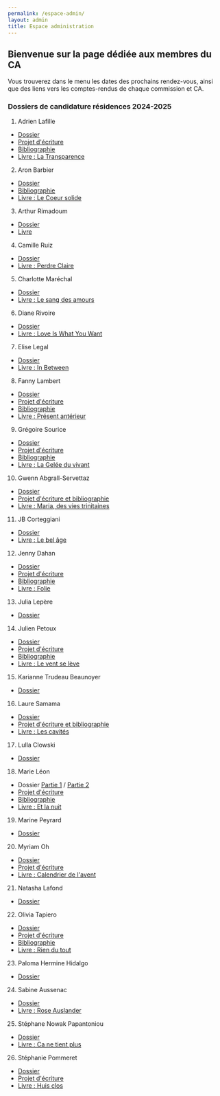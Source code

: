```yaml
---
permalink: /espace-admin/
layout: admin
title: Espace administration
---
```

## Bienvenue sur la page dédiée aux membres du CA

Vous trouverez dans le menu les dates des prochains rendez-vous, ainsi que des liens vers les comptes-rendus de chaque commission et CA.

### Dossiers de candidature résidences 2024-2025

1. Adrien Lafille

* [Dossier](<https://maiporennes.fr/docs/2023_Candidatures/Adrien Lafille/dossier Lafille - Maison de la poésie de Rennes.pdf>)
* [Projet d'écriture](<https://maiporennes.fr/docs/2023_Candidatures/Adrien Lafille/projet d'écriture Lafille - Maison de la poésie de Rennes.pdf>)
* [Bibliographie](https://maiporennes.fr/docs/2023_Candidatures/Adrien%20Lafille/bilbiographie%20Lafille%20-%20Maison%20de%20la%20po%C3%A9sie%20de%20Rennes.pdf)
* [Livre : La Transparence](<https://maiporennes.fr/docs/2023_Candidatures/Adrien Lafille/la-transparence_version définitive.pdf>)

2. Aron Barbier

* [Dossier](<https://maiporennes.fr/docs/2023_Candidatures/Aron Barbier/Candidature_Aron_Barbier.pdf>)
* [Bibliographie](<https://maiporennes.fr/docs/2023_Candidatures/Aron Barbier/Bibliographie Aron Barbier.pdf>)
* [Livre : Le Coeur solide](<https://maiporennes.fr/docs/2023_Candidatures/Aron Barbier/Le_Coeur_solide.pdf>)

3. Arthur Rimadoum

* [Dossier](<https://maiporennes.fr/docs/2023_Candidatures/Arthur Rimadoum/DEMANDE DE RESIDENCE D'ECRITURE.pdf>)
* [Livre](<https://maiporennes.fr/docs/2023_Candidatures/Arthur Rimadoum/Roman.pdf>)

4. Camille Ruiz

* [Dossier](<../docs/2023_Candidatures/Camille Ruiz/Candidature Maison Poésie Rennes - Camille Ruiz.pdf>)
* [Livre : Perdre Claire](<https://maiporennes.fr/docs/2023_Candidatures/Camille Ruiz/Camille Ruiz - Perdre Claire (pdf).pdf>)

5. Charlotte Maréchal

* [Dossier](<../docs/2023_Candidatures/Charlotte Maréchal/candidature CM.pdf>)
* [Livre : Le sang des amours](<../docs/2023_Candidatures/Charlotte Maréchal/Le sang des amours.pdf>)

6. Diane Rivoire

* [Dossier](<../docs/2023_Candidatures/Diane Rivoire/- Maison de la Poésie - Diane Rivoire -.pdf>)
* [Livre : Love Is What You Want](<../docs/2023_Candidatures/Diane Rivoire/Love Is What You Want - Diane Rivoire.pdf>)

7. Elise Legal

* [Dossier](<../docs/2023_Candidatures/Elise Legal/Elise_Legal_Maison_poesie_Rennes.pdf>)
* [Livre : In Between](<../docs/2023_Candidatures/Elise Legal/MMPLH_INBETWEEN_manuscrit.pdf>)

8. Fanny Lambert

* [Dossier](<../docs/2023_Candidatures/Fanny Lambert/Residence-ecriture-MPRennes-F. Lambert.23.pdf>)
* [Projet d'écriture](<../docs/2023_Candidatures/Fanny Lambert/Presentation-projet-ecriture-FLambert.pdf>)
* [Bibliographie](<../docs/2023_Candidatures/Fanny Lambert/Biblio-parutions-F.Lambert.23.pdf>)
* [Livre : Présent antérieur](<../docs/2023_Candidatures/Fanny Lambert/present_anterieur FAB interieur R3.pdf>)

9. Grégoire Sourice

* [Dossier](<../docs/2023_Candidatures/Grégoire Sourice/1. Fiche de renseignements.pdf>)
* [Projet d'écriture](<../docs/2023_Candidatures/Grégoire Sourice/2. Note de présentation du projet.pdf>)
* [Bibliographie](<../docs/2023_Candidatures/Grégoire Sourice/3. Bibliographie.pdf>)
* [Livre : La Gelée du vivant](<../docs/2023_Candidatures/Grégoire Sourice/4. PDF de la dernière publication.pdf>)

10. Gwenn Abgrall-Servettaz

* [Dossier](<../docs/2023_Candidatures/Gwenn Abgrall-Servettaz/Candidature G. Abgrall-Servettaz - Résidence MdP  Rennes 2024-25.pdf>)
* [Projet d'écriture et bibliographie](<../docs/2023_Candidatures/Gwenn Abgrall-Servettaz/G. Abgrall-Servettaz - présentation + bibliographie.pdf>)
* [Livre : Maria, des vies trinitaines](<../docs/2023_Candidatures/Gwenn Abgrall-Servettaz/Maria, des vies trinitaines Pages int def.pdf>)

11. JB Corteggiani

* [Dossier](<../docs/2023_Candidatures/JB Corteggiani/candidature CORTEGGIANI 2.pdf>)
* [Livre : Le bel âge](<../docs/2023_Candidatures/JB Corteggiani/Le bel âge DEF 2.pdf>)

12. Jenny Dahan

* [Dossier](<../docs/2023_Candidatures/Jenny Dahan/dossier de candidature.pdf>)
* [Projet d'écriture](<../docs/2023_Candidatures/Jenny Dahan/Note de présentation.pdf>)
* [Bibliographie](<../docs/2023_Candidatures/Jenny Dahan/bibliographie.pdf>)
* [Livre : Folie](<../docs/2023_Candidatures/Jenny Dahan/Folie.pdf>)

13. Julia Lepère

* [Dossier](<../docs/2023_Candidatures/Julia Lepère/Dossier de candidature Julia Lepère.pdf>)

14. Julien Petoux

* [Dossier](<../docs/2023_Candidatures/Julien Petoux/r-sidence-d-criture-dossier-de-candidature.pdf>)
* [Projet d'écriture](<../docs/2023_Candidatures/Julien Petoux/Dossier de candidature - Note de présentation du projet d'écriture.pdf>)
* [Bibliographie](<../docs/2023_Candidatures/Julien Petoux/Dossier de candidature - Bibliographie.pdf>)
* [Livre : Le vent se lève](<../docs/2023_Candidatures/Julien Petoux/Le vent se lève - Julien Petoux & Bertille Canard.pdf>)

15. Karianne Trudeau Beaunoyer

* [Dossier](<../docs/2023_Candidatures/Julien Petoux/Le vent se lève - Julien Petoux & Bertille Canard.pdf>)

16. Laure Samama

* [Dossier](<../docs/2023_Candidatures/Laure Samama/Laure Samama_Rennes-Residence-d-criture-dossier-de-candidature-aout 2023.pdf>)
* [Projet d'écriture et bibliographie](<../docs/2023_Candidatures/Laure Samama/Laure Samama_Présentation projet et bibliographie.pdf>)
* [Livre : Les cavités](<../docs/2023_Candidatures/Laure Samama/Laure Samama_Les_cavités.pdf>)

17. Lulla Clowski

* [Dossier](<../docs/2023_Candidatures/Lulla Clowski/Résidence poésie rennes_LullaClowski .pdf>)

18. Marie Léon

* Dossier [Partie 1](<../docs/2023_Candidatures/Marie Léon/Formulaire Rennes 1.pdf>) / [Partie 2](<../docs/2023_Candidatures/Marie Léon/Formulaire Rennes 2.pdf>)
* [Projet d'écriture](<../docs/2023_Candidatures/Marie Léon/Présentation de j'envie d'asie.pdf>)
* [Bibliographie](<../docs/2023_Candidatures/Marie Léon/Bio-bibliographie.pdf>)
* [Livre : Et la nuit](<../docs/2023_Candidatures/Marie Léon/Et la nuit .pdf>)

19. Marine Peyrard

* [Dossier](<../docs/2023_Candidatures/Marine Peyrard/Marine Peyrard-résidence Rennes.pdf>)

20. Myriam Oh

* [Dossier](<../docs/2023_Candidatures/Myriam Oh/01_Dossier de candidature Maison de la Poésie de Rennes · Myriam OH.pdf>)
* [Projet d'écriture](<../docs/2023_Candidatures/Myriam Oh/02_NOTE DE PRÉSENTATION DU PROJET D’ÉCRITURE · Myriam OH .pdf>)
* [Livre : Calendrier de l'avent](<../docs/2023_Candidatures/Myriam Oh/04_FULL Bookleg 167 MYRIAM OH.pdf>)

21. Natasha Lafond

* [Dossier](<../docs/2023_Candidatures/Natasha Lafond/FichierUniqueNatachaLafondDemandeRésidence24 25.pdf>)

22. Olivia Tapiero

* [Dossier](<../docs/2023_Candidatures/Olivia Tapiero/dossier_tapiero.pdf>)
* [Projet d'écriture](<../docs/2023_Candidatures/Olivia Tapiero/cdp_maporennes.pdf>)
* [Bibliographie](<../docs/2023_Candidatures/Olivia Tapiero/bibliographie_tapiero.pdf>)
* [Livre : Rien du tout](<../docs/2023_Candidatures/Olivia Tapiero/Intérieur_Rien du tout_2020-11-27_.pdf>)

23. Paloma Hermine Hidalgo

* [Dossier](<../docs/2023_Candidatures/Paloma Hermine Hidalgo/Candidature Paloma Hermine Hidalgo.pdf>)

24. Sabine Aussenac

* [Dossier](<../docs/2023_Candidatures/Sabine Aussenac/Dossier de candidature résidence Maison de la poésie de Rennes.pdf>)
* [Livre : Rose Auslander](<../docs/2023_Candidatures/Sabine Aussenac/Rose AUSLANDER voix juive Bucovine 13x20_Corps de 12 (1) finale.pdf>)

25. Stéphane Nowak Papantoniou

* [Dossier](<../docs/2023_Candidatures/Stéphane Nowak Papantoniou/r-sidence-d-criture-dossier-de-candidature.pdf>)
* [Livre : Ca ne tient plus](<../docs/2023_Candidatures/Stéphane Nowak Papantoniou/CANETIENTPLUS.pdf>)

26. Stéphanie Pommeret

* [Dossier](<../docs/2023_Candidatures/Stéphanie Pommeret/r-sidence-d-criture-dossier-de-candidature.pdf>)
* [Projet d'écriture](<../docs/2023_Candidatures/Stéphanie Pommeret/projet maison de lapoésie S pommeret.pdf>)
* [Livre : Huis clos](<../docs/2023_Candidatures/Stéphanie Pommeret/livre huis clos.pdf>)